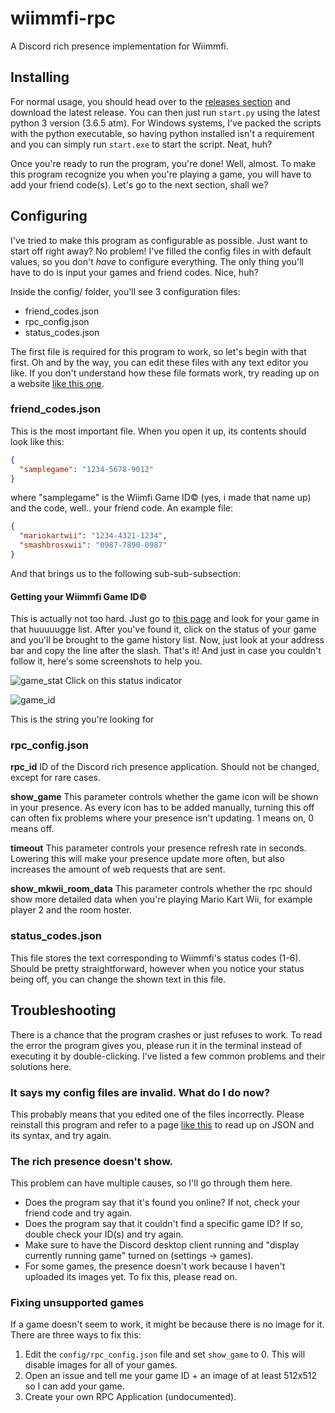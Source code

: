 # wiimmfi-rpc
A Discord rich presence implementation for Wiimmfi.

## Installing
For normal usage, you should head over to the [releases section](https://github.com/DismissedGuy/wiimmfi-rpc/releases) and download the latest release. You can then just run `start.py` using the latest python 3 version (3.6.5 atm).
For Windows systems, I've packed the scripts with the python executable, so having python installed isn't a requirement and you can simply run `start.exe` to start the script. Neat, huh?

Once you're ready to run the program, you're done! Well, almost. To make this program recognize you when you're playing a game, you will have to add your friend code(s). Let's go to the next section, shall we?

## Configuring
I've tried to make this program as configurable as possible. Just want to start off right away? No problem! I've filled the config files in with default values, so you don't _have_ to configure everything. The only thing you'll have to do is input your games and friend codes. Nice, huh?

Inside the config/ folder, you'll see 3 configuration files:
* friend_codes.json
* rpc_config.json
* status_codes.json

The first file is required for this program to work, so let's begin with that first. Oh and by the way, you can edit these files with any text editor you like. If you don't understand how these file formats work, try reading up on a website [like this one](https://www.tutorialspoint.com/json/json_syntax.htm).

### friend_codes.json
This is the most important file. When you open it up, its contents should look like this:
```json
{
  "samplegame": "1234-5678-9012"
}
```
where "samplegame" is the Wiimfi Game ID© (yes, i made that name up) and the code, well.. your friend code.
An example file:
```json
{
  "mariokartwii": "1234-4321-1234",
  "smashbrosxwii": "0987-7890-0987"
}
```
And that brings us to the following sub-sub-subsection:

#### Getting your Wiimmfi Game ID©
This is actually not too hard. Just go to [this page](https://wiimmfi.de/stat?m=25) and look for your game in that huuuuugge list. After you've found it, click on the status of your game and you'll be brought to the game history list.
Now, just look at your address bar and copy the line after the slash. That's it!
And just in case you couldn't follow it, here's some screenshots to help you.


![game_stat](https://i.imgur.com/BQzDt6p.png)
Click on this status indicator

![game_id](https://i.imgur.com/EzwAU1p.png)

This is the string you're looking for

### rpc_config.json
**rpc_id**
ID of the Discord rich presence application. Should not be changed, except for rare cases.

**show_game**
This parameter controls whether the game icon will be shown in your presence.
As every icon has to be added manually, turning this off can often fix problems where your presence isn't updating.
1 means on, 0 means off.

**timeout**
This parameter controls your presence refresh rate in seconds.
Lowering this will make your presence update more often, but also increases the amount of web requests that are sent.

**show_mkwii_room_data**
This parameter controls whether the rpc should show more detailed data when you're playing Mario Kart Wii, for example player 2 and the room hoster.

### status_codes.json
This file stores the text corresponding to Wiimmfi's status codes (1-6).
Should be pretty straightforward, however when you notice your status being off, you can change the shown text in this file.

## Troubleshooting
There is a chance that the program crashes or just refuses to work. To read the error the program gives you, please run it in the terminal instead of executing it by double-clicking. I've listed a few common problems and their solutions here.

### It says my config files are invalid. What do I do now?
This probably means that you edited one of the files incorrectly. Please reinstall this program and refer to a page [like this](https://www.tutorialspoint.com/json/json_syntax.htm) to read up on JSON and its syntax, and try again.

### The rich presence doesn't show.
This problem can have multiple causes, so I'll go through them here.
- Does the program say that it's found you online? If not, check your friend code and try again.
- Does the program say that it couldn't find a specific game ID? If so, double check your ID(s) and try again.
- Make sure to have the Discord desktop client running and "display currently running game" turned on (settings -> games).
- For some games, the presence doesn't work because I haven't uploaded its images yet. To fix this, please read on.

### Fixing unsupported games
If a game doesn't seem to work, it might be because there is no image for it. There are three ways to fix this:
1. Edit the `config/rpc_config.json` file and set `show_game` to 0. This will disable images for all of your games.
2. Open an issue and tell me your game ID + an image of at least 512x512 so I can add your game.
3. Create your own RPC Application (undocumented).
